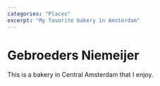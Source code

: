 ```yaml
---
categories: "Places"
excerpt: "My favorite bakery in Amsterdam"
---
```


# Gebroeders Niemeijer
This is a bakery in Central Amsterdam that I enjoy.